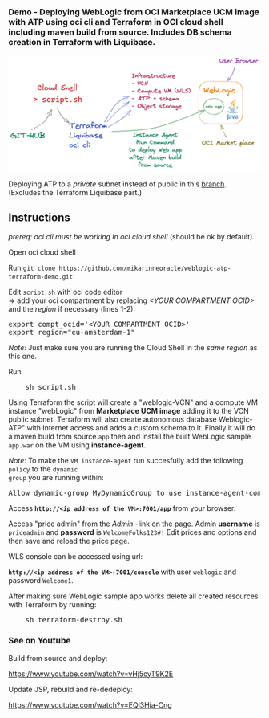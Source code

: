 ### Demo - Deploying WebLogic from OCI Marketplace UCM image with ATP using oci cli and Terraform in OCI cloud shell including maven build from source. Includes DB schema creation in Terraform with Liquibase.

<p>
<img src="wls_atp_tf.png" width="800" />
    
<p>
Deploying ATP to a <i>private</i> subnet instead of public in this <a href="https://github.com/mikarinneoracle/weblogic-atp-terraform-demo/tree/weblogic-with-ATP-in-private-subnet">branch</a>. (Excludes the Terraform Liquibase part.)
    
## Instructions

<i>prereq: oci cli must be working in oci cloud shell</i> (should be ok by default).

<p>
Open oci cloud shell

<p>
Run <code>git clone https://github.com/mikarinneoracle/weblogic-atp-terraform-demo.git</code>

<p>
Edit <code>script.sh</code> with oci code editor<br>
    => add your oci compartment by replacing <i>&lt;YOUR COMPARTMENT OCID&gt;</i> and the <i>region</i> if necessary (lines 1-2):

<p>
<pre>
export compt_ocid='&lt;YOUR COMPARTMENT OCID&gt;'
export region="eu-amsterdam-1"
</pre>

<p>
<i>Note</i>: Just make sure you are running the Cloud Shell in the <i>same region</i> as this one.

<p>
Run 
<pre>
    sh script.sh
</pre>

<p>
Using Terraform the script will create a "weblogic-VCN" and a compute VM instance "webLogic" from <b>Marketplace UCM image</b> adding it to the VCN public subnet. Terraform will also create autonomous database Weblogic-ATP" with Internet access and adds a custom schema to it. Finally it will do a maven build from source <code>app</code> then and install the built WebLogic sample <code>app.war</code> on the VM using <b>instance-agent</b>.
    
<i>Note:</i> To make the <code>VM instance-agent</code> run succesfully add the following <code>policy</code> to
the <code>dynamic group</code> you are running within:
<pre>
Allow dynamic-group MyDynamicGroup to use instance-agent-command-execution-family in compartment &lt;YOUR COMPARTMENT&gt;
</pre>
    
<p>
Access <b><code>http://&lt;ip address of the VM&gt;:7001/app</code></b> from your browser.

<p>
Access "price admin" from the <i>Admin</i> -link on the page.
Admin <b>username</b> is <code>priceadmin</code> and <b>password</b> is <code>WelcomeFolks123#!</code>
Edit prices and options and then save and reload the price page.

<p>
WLS console can be accessed using url:

<p>
<b><code>http://&lt;ip address of the VM&gt;:7001/console</code></b> with user <code>weblogic</code> and password <code>Welcome1</code>.

<p>
After making sure WebLogic sample app works delete all created resources with Terraform by running:
<pre>
    sh terraform-destroy.sh
</pre>

### See on Youtube

Build from source and deploy:

<a href="https://www.youtube.com/watch?v=vHj5cyT9K2E">https://www.youtube.com/watch?v=vHj5cyT9K2E</a>

Update JSP, rebuild and re-dedeploy:

<a href="https://www.youtube.com/watch?v=EQl3Hia-Cng">https://www.youtube.com/watch?v=EQl3Hia-Cng</a>
